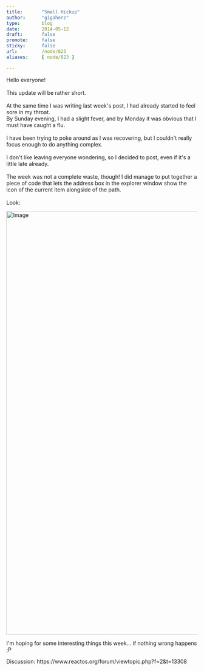 ```yaml
---
title:       "Small Hickup"
author:      "gigaherz"
type:        blog
date:        2014-05-12
draft:       false
promote:     false
sticky:      false
url:         /node/823
aliases:     [ node/823 ]

---
```


<p>Hello everyone!<br><br>This update will be rather short.<br><br>At the same time I was writing last week's post, I had already started to feel sore in my throat.<br>By Sunday evening, I had a slight fever, and by Monday it was obvious that I must have caught a flu.<br><br>I have been trying to poke around as I was recovering, but I couldn't really focus enough to do anything complex.<br><br>I don't like leaving everyone wondering, so I decided to post, even if it's a little late already.<br><br>The week was not a complete waste, though! I did manage to put together a piece of code that lets the address box in the explorer window show the icon of the current item alongside of the path.<br><br>Look:</p><p><img alt="Image" class="imgp_img" src="/sites/default/files/imagepicker/2924/Windows Server 2003-2014-05-09-16-33-31.png" height="1115" width="786"></p><p>I'm hoping for some interesting things this week... if nothing wrong happens ;P</p><p>Discussion: https://www.reactos.org/forum/viewtopic.php?f=2&amp;t=13308</p>
